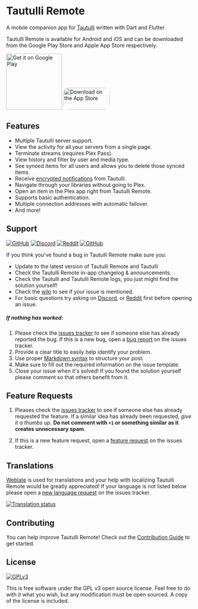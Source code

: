 # Tautulli Remote
A mobile companion app for [Tautulli](https://tautulli.com/) written with Dart and Flutter.

Tautulli Remote is available for Android and iOS and can be downloaded from the Google Play Store and Apple App Store respectively.

<a href='https://play.google.com/store/apps/details?id=com.tautulli.tautulli_remote&pcampaignid=pcampaignidMKT-Other-global-all-co-prtnr-py-PartBadge-Mar2515-1'><img alt='Get it on Google Play' src='https://play.google.com/intl/en_us/badges/static/images/badges/en_badge_web_generic.png' width="150"/></a>
<a href="https://apps.apple.com/us/app/tautulli-remote/id1570909086?platform=iphone"><img src="https://tools.applemediaservices.com/api/badges/download-on-the-app-store/black/en-us?size=250x83&amp;" alt="Download on the App Store" style="border-radius: 13px; width: 125px; height: 58px;"></a>

## Features
- Multiple Tautulli server support.
- View the activity for all your servers from a single page.
- Terminate streams (requires Plex Pass).
- View history and filter by user and media type.
- See synced items for all users and allows you to delete those synced items.
- Receive [encrypted notifications](https://github.com/Tautulli/Tautulli/wiki/Frequently-Asked-Questions#notifications-pycryptodome) from Tautulli.
- Navigate through your libraries without going to Plex.
- Open an item in the Plex app right from Tautulli Remote.
- Supports basic authentication.
- Multiple connection addresses with automatic failover.
- And more!

## Support
[![GitHub](https://img.shields.io/badge/github-wiki-lightgrey?style=flat-square)](https://github.com/Tautulli/Tautulli-Remote/wiki)
[![Discord](https://img.shields.io/discord/183396325142822912?label=discord&style=flat-square&color=7289DA)](https://tautulli.com/discord)
[![Reddit](https://img.shields.io/reddit/subreddit-subscribers/tautulli?label=reddit&style=flat-square&color=FF5700)](https://reddit.com/r/Tautulli)
[![GitHub](https://img.shields.io/badge/github-issues-lightgrey?style=flat-square)](https://github.com/Tautulli/Tautulli-Remote/issues)

If you think you've found a bug in Tautulli Remote make sure you:
- Update to the latest version of Tautulli Remote and Tautulli
- Check the Tautulli Remote in-app changelog & announcements.
- Check the Tautulli and Tautulli Remote logs, you just might find the solution yourself!
- Check the [wiki](https://github.com/Tautulli/Tautulli-Remote/wiki) to see if your issue is mentioned.
- For basic questions try asking on [Discord](https://tautulli.com/discord), or [Reddit](https://reddit.com/r/Tautulli) first before opening an issue.

##### If nothing has worked:
1. Please check the [issues tracker](https://github.com/Tautulli/Tautulli-Remote/issues) to see if someone else has already reported the bug.
If this is a new bug, open a [bug report](https://github.com/Tautulli/Tautulli-Remote/issues/new/choose) on the issues tracker.
3. Provide a clear title to easily help identify your problem.
4. Use proper [Markdown syntax](https://help.github.com/articles/github-flavored-markdown) to structure your post.
5. Make sure to fill out the required information on the issue template.
6. Close your issue when it's solved! If you found the solution yourself please comment so that others benefit from it.

## Feature Requests
1. Pleases check the [issues tracker](https://github.com/Tautulli/Tautulli-Remote/issues) to see if someone else has already requested the feature. If a similar idea has already been requested, _give it a thumbs up_. **Do not comment with `+1` or something similar as it creates unnecessary spam**.

2. If this is a new feature request, open a [feature request](https://github.com/Tautulli/Tautulli-Remote/issues/new/choose) on the issues tracker.

## Translations
[Weblate](https://hosted.weblate.org/engage/tautulli-remote/) is used for translations and your help with localizing Tautulli Remote would be greatly appreciated! If your language is not listed below please open a [new language request](https://github.com/Tautulli/Tautulli-Remote/issues/new/choose) on the issues tracker.

<a href="https://hosted.weblate.org/engage/tautulli-remote/">
<img src="https://hosted.weblate.org/widgets/tautulli-remote/-/multi-auto.svg" alt="Translation status" />
</a>

## Contributing
You can help improve Tautulli Remote! Check out the [Contribution Guide](CONTRIBUTING.md) to get started.

## License
[![GPLv3](https://img.shields.io/badge/License-GPLv3%20License-orange?style=flat-square)](https://github.com/Tautulli/Tautulli-Remote/blob/master/Licence)

This is free software under the GPL v3 open source license. Feel free to do with it what you wish,
but any modification must be open sourced. A copy of the license is included.
